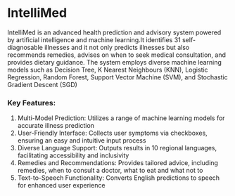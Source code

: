 # IntelliMed

IntelliMed is an advanced health prediction and advisory system powered by artificial intelligence and machine learning.It identifies 31 self-diagnosable illnesses and it  not only predicts illnesses but also recommends remedies, advises on when to seek medical consultation, and provides dietary guidance. The system employs diverse machine learning models such as Decision Tree, K Nearest Neighbours (KNN), Logistic Regression, Random Forest, Support Vector Machine (SVM), and Stochastic Gradient Descent (SGD)

### Key Features: 

1. Multi-Model Prediction: Utilizes a range of machine learning models for accurate illness prediction
2. User-Friendly Interface: Collects user symptoms via checkboxes, ensuring an easy and intuitive input process
3. Diverse Language Support: Outputs results in 10 regional languages, facilitating accessibility and inclusivity
4. Remedies and Recommendations: Provides tailored advice, including remedies, when to consult a doctor, what to eat and what not to
5. Text-to-Speech Functionality: Converts English predictions to speech for enhanced user experience
